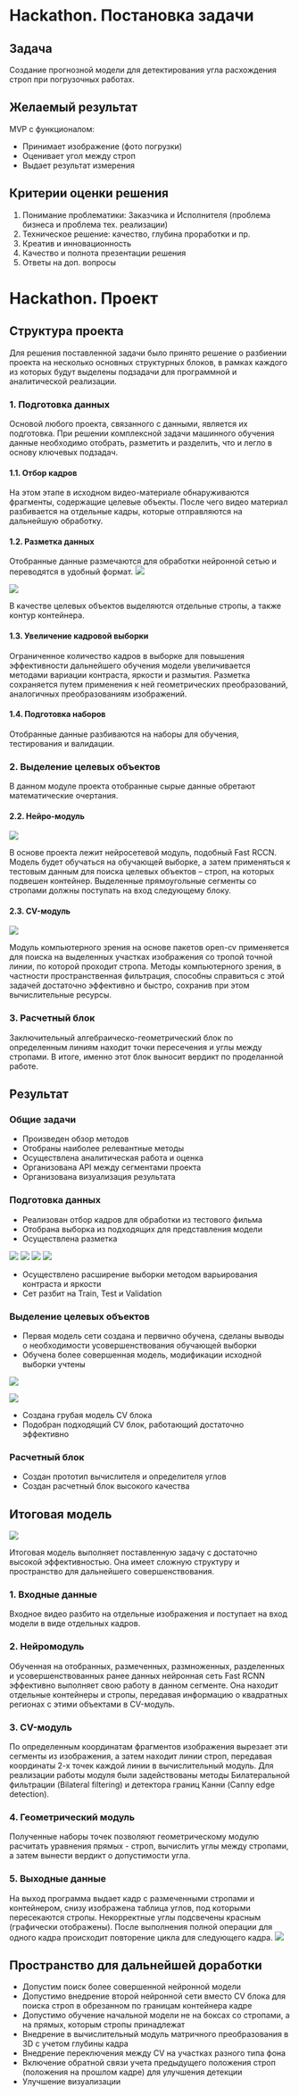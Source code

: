 # Hackathon. Постановка задачи
## Задача
Создание прогнозной модели для детектирования угла
расхождения строп при погрузочных работах.

## Желаемый результат
MVP с функционалом:
- Принимает изображение (фото погрузки)
- Оценивает угол между строп
- Выдает результат измерения

## Критерии оценки решения
1. Понимание проблематики: Заказчика и Исполнителя (проблема бизнеса
и проблема тех. реализации)
2. Техническое решение: качество, глубина проработки и пр.
3. Креатив и инновационность
4. Качество и полнота презентации решения
5. Ответы на доп. вопросы

# Hackathon. Проект
## Структура проекта
Для решения поставленной задачи было принято решение о разбиении проекта на несколько основных структурных блоков, в рамках каждого из которых будут выделены подзадачи для программной и аналитической реализации.
### 1. Подготовка данных
Основой любого проекта, связанного с данными, является их подготовка. При решении комплексной задачи машинного обучения данные необходимо отобрать, разметить и разделить, что и легло в основу ключевых подзадач.
#### 1.1. Отбор кадров
На этом этапе в исходном видео-материале обнаруживаются фрагменты, содержащие целевые объекты. После чего видео материал разбивается на отдельные кадры, которые отправляются на дальнейшую обработку.
#### 1.2. Разметка данных
Отобранные данные размечаются для обработки нейронной сетью и переводятся в удобный формат. 
![](images/detection_1.jpg?size=50)

![](images/detection_2.jpg?size=50)

В качестве целевых объектов выделяются отдельные стропы, а также контур контейнера.
#### 1.3. Увеличение кадровой выборки
Ограниченное количество кадров в выборке для повышения эффективности дальнейшего обучения модели увеличивается методами вариации контраста, яркости и размытия. Разметка сохраняется путем применения к ней геометрических преобразований, аналогичных преобразованиям изображений.
#### 1.4. Подготовка наборов
Отобранные данные разбиваются на наборы для обучения, тестирования и валидации.
### 2. Выделение целевых объектов
В данном модуле проекта отобранные сырые данные обретают математические очертания.
#### 2.2. Нейро-модуль
![](images/model.png?size=50)

В основе проекта лежит нейросетевой модуль, подобный Fast RCCN. Модель будет обучаться на обучающей выборке, а затем применяться к тестовым данным для поиска целевых объектов – строп, на которых подвешен контейнер. Выделенные прямоугольные сегменты со стропами должны поступать на вход следующему блоку.
#### 2.3. CV-модуль
![](images/lines.png?size=50)

Модуль компьютерного зрения на основе пакетов open-cv применяется для поиска на выделенных участках изображения со тропой точной линии, по которой проходит стропа. Методы компьютерного зрения, в частности пространственная фильтрация, способны справиться с этой задачей достаточно эффективно и быстро, сохранив при этом вычислительные ресурсы.
### 3. Расчетный блок
Заключительный алгебраическо-геометрический блок по определенным линиям находит точки пересечения и углы между стропами. В итоге, именно этот блок выносит вердикт по проделанной работе.
## Результат
### Общие задачи
 - Произведен обзор методов
 - Отобраны наиболее релевантные методы
 - Осуществлена аналитическая работа и оценка
 - Организована API между сегментами проекта
 - Организована визуализация результата
### Подготовка данных
 - Реализован отбор кадров для обработки из тестового фильма
 - Отобрана выборка из подходящих для представления модели
 - Осуществлена разметка

![](images/img1.png?size=50)
![](images/img2.png?size=50)
![](images/img3.png?size=50)
![](images/img4.png?size=50)
 - Осуществлено расширение выборки методом варьирования контраста и яркости
 - Сет разбит на Train, Test и Validation
### Выделение целевых объектов
 - Первая модель сети создана и первично обучена, сделаны выводы о необходимости усовершенствования обучающей выборки
 - Обучена более совершенная модель, модификации исходной выборки учтены

![](images/plot_1.jpg?size=50)

![](images/plot_2.jpg?size=50)

 - Создана грубая модель CV блока
 - Подобран подходящий CV блок, работающий достаточно эффективно
### Расчетный блок
 - Создан прототип вычислителя и определителя углов
 - Создан расчетный блок высокого качества

## Итоговая модель

![](images/hackathon_scheme_1.png?size=50)

Итоговая модель выполняет поставленную задачу с достаточно высокой эффективностью.
Она имеет сложную структуру и пространство для дальнейшего совершенствования.

### 1. Входные данные
Входное видео разбито на отдельные изображения и поступает на вход модели в виде отдельных кадров.
### 2. Нейромодуль
Обученная на отобранных, размеченных, размноженных, разделенных и усовершенствованных ранее данных
нейронная сеть Fast RCNN эффективно выполняет свою работу в данном сегменте.
Она находит отдельные контейнеры и стропы, передавая информацию о квадратных регионах с этими объектами
в CV-модуль.
### 3. CV-модуль
По определенным координатам фрагментов изображения вырезает эти сегменты из изображения,
а затем находит линии строп, передавая координаты 2-х точек каждой линии в вычислительный модуль.
Для реализации работы модуля были задействованы методы Билатеральной фильтрации (Bilateral filtering)
и детектора границ Канни (Canny edge detection).

### 4. Геометрический модуль
Полученные наборы точек позволяют геометрическому модулю расчитать уравнения прямых - строп,
вычислить углы между стропами, а затем вынести вердикт о допустимости угла.
### 5. Выходные данные
На выход программа выдает кадр с размеченными стропами и контейнером, снизу
изображена таблица углов, под которыми пересекаются стропы. Некорректные углы подсвечены красным (графически отображены).
После выполнения полной операции для одного кадра происходит повторение цикла для следующего кадра.
![](images/detected.jpg?size=50)

## Пространство для дальнейшей доработки
 - Допустим поиск более совершенной нейронной модели
 - Допустимо внедрение второй нейронной сети вместо CV блока для поиска строп в обрезанном по границам контейнера кадре
 - Допустимо обучение начальной модели не на боксах со стропами, а на прямых, которым стропы принадлежат
 - Внедрение в вычислительный модуль матричного преобразования в 3D с учетом глубины кадра
 - Внедрение переключения между CV на участках разного типа фона
 - Включение обратной связи учета предыдущего положения строп (положения на прошлом кадре) для улучшения детекции
 - Улучшение визуализации
